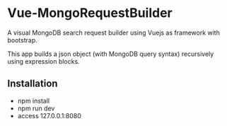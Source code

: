 # Vue-MongoRequestBuilder

A visual MongoDB search request builder using Vuejs as framework with bootstrap.

This app builds a json object (with MongoDB query syntax) recursively using expression blocks.

## Installation

*  npm install
*  npm run dev
*  access 127.0.0.1:8080
